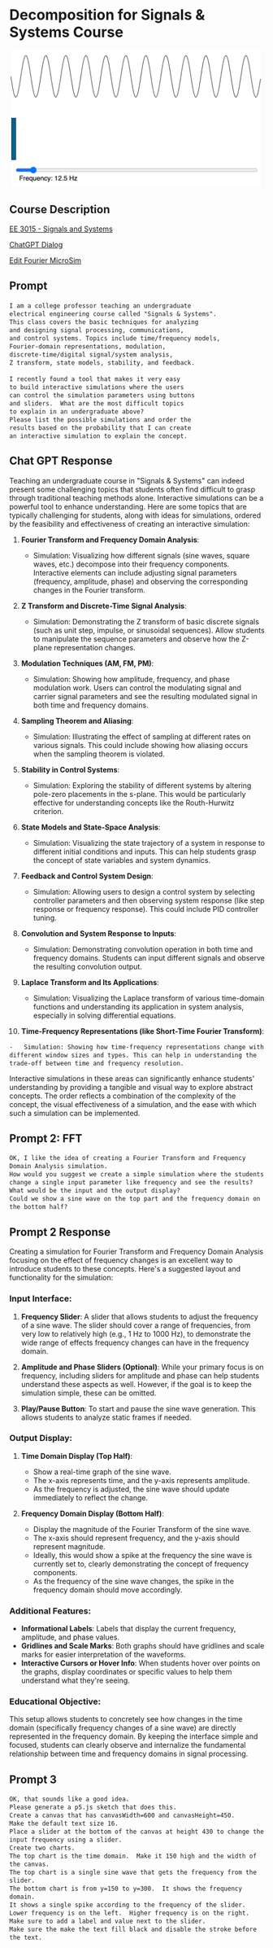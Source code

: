# Decomposition for Signals & Systems Course

![](../sims/fourier/fourier.png)
## Course Description

[EE 3015 - Signals and Systems](https://onestop2.umn.edu/pcas/viewCatalogCourse.do?courseId=004489)

[ChatGPT Dialog](https://chat.openai.com/share/aa265d2a-04ea-4b96-bd0c-fd90afff7e49)

[Edit Fourier MicroSim](https://editor.p5js.org/dmccreary/sketches/wYldHNZnJ)

## Prompt

```linenums="0"
I am a college professor teaching an undergraduate
electrical engineering course called "Signals & Systems".
This class covers the basic techniques for analyzing
and designing signal processing, communications,
and control systems. Topics include time/frequency models,
Fourier-domain representations, modulation,
discrete-time/digital signal/system analysis,
Z transform, state models, stability, and feedback. 

I recently found a tool that makes it very easy
to build interactive simulations where the users
can control the simulation parameters using buttons
and sliders.  What are the most difficult topics
to explain in an undergraduate above?
Please list the possible simulations and order the
results based on the probability that I can create
an interactive simulation to explain the concept.
```

## Chat GPT Response

Teaching an undergraduate course in "Signals & Systems" can indeed present some challenging topics that students often find difficult to grasp through traditional teaching methods alone. Interactive simulations can be a powerful tool to enhance understanding. Here are some topics that are typically challenging for students, along with ideas for simulations, ordered by the feasibility and effectiveness of creating an interactive simulation:

1.  **Fourier Transform and Frequency Domain Analysis**:

    -   Simulation: Visualizing how different signals (sine waves, square waves, etc.) decompose into their frequency components. Interactive elements can include adjusting signal parameters (frequency, amplitude, phase) and observing the corresponding changes in the Fourier transform.
2.  **Z Transform and Discrete-Time Signal Analysis**:

    -   Simulation: Demonstrating the Z transform of basic discrete signals (such as unit step, impulse, or sinusoidal sequences). Allow students to manipulate the sequence parameters and observe how the Z-plane representation changes.
3.  **Modulation Techniques (AM, FM, PM)**:

    -   Simulation: Showing how amplitude, frequency, and phase modulation work. Users can control the modulating signal and carrier signal parameters and see the resulting modulated signal in both time and frequency domains.
4.  **Sampling Theorem and Aliasing**:

    -   Simulation: Illustrating the effect of sampling at different rates on various signals. This could include showing how aliasing occurs when the sampling theorem is violated.
5.  **Stability in Control Systems**:

    -   Simulation: Exploring the stability of different systems by altering pole-zero placements in the s-plane. This would be particularly effective for understanding concepts like the Routh-Hurwitz criterion.
6.  **State Models and State-Space Analysis**:

    -   Simulation: Visualizing the state trajectory of a system in response to different initial conditions and inputs. This can help students grasp the concept of state variables and system dynamics.
7.  **Feedback and Control System Design**:

    -   Simulation: Allowing users to design a control system by selecting controller parameters and then observing system response (like step response or frequency response). This could include PID controller tuning.
8.  **Convolution and System Response to Inputs**:

    -   Simulation: Demonstrating convolution operation in both time and frequency domains. Students can input different signals and observe the resulting convolution output.
9.  **Laplace Transform and Its Applications**:

    -   Simulation: Visualizing the Laplace transform of various time-domain functions and understanding its application in system analysis, especially in solving differential equations.
10.  **Time-Frequency Representations (like Short-Time Fourier Transform)**:

    -   Simulation: Showing how time-frequency representations change with different window sizes and types. This can help in understanding the trade-off between time and frequency resolution.

Interactive simulations in these areas can significantly enhance students' understanding by providing a tangible and visual way to explore abstract concepts. The order reflects a combination of the complexity of the concept, the visual effectiveness of a simulation, and the ease with which such a simulation can be implemented.

## Prompt 2: FFT

```
OK, I like the idea of creating a Fourier Transform and Frequency Domain Analysis simulation.
How would you suggest we create a simple simulation where the students change a single input parameter like frequency and see the results?  What would be the input and the output display?
Could we show a sine wave on the top part and the frequency domain on the bottom half?
```

## Prompt 2 Response

Creating a simulation for Fourier Transform and Frequency Domain Analysis focusing on the effect of frequency changes is an excellent way to introduce students to these concepts. Here's a suggested layout and functionality for the simulation:

### Input Interface:

1.  **Frequency Slider**: A slider that allows students to adjust the frequency of a sine wave. The slider should cover a range of frequencies, from very low to relatively high (e.g., 1 Hz to 1000 Hz), to demonstrate the wide range of effects frequency changes can have in the frequency domain.

2.  **Amplitude and Phase Sliders (Optional)**: While your primary focus is on frequency, including sliders for amplitude and phase can help students understand these aspects as well. However, if the goal is to keep the simulation simple, these can be omitted.

3.  **Play/Pause Button**: To start and pause the sine wave generation. This allows students to analyze static frames if needed.

### Output Display:

1.  **Time Domain Display (Top Half)**:

    -   Show a real-time graph of the sine wave.
    -   The x-axis represents time, and the y-axis represents amplitude.
    -   As the frequency is adjusted, the sine wave should update immediately to reflect the change.
2.  **Frequency Domain Display (Bottom Half)**:

    -   Display the magnitude of the Fourier Transform of the sine wave.
    -   The x-axis should represent frequency, and the y-axis should represent magnitude.
    -   Ideally, this would show a spike at the frequency the sine wave is currently set to, clearly demonstrating the concept of frequency components.
    -   As the frequency of the sine wave changes, the spike in the frequency domain should move accordingly.

### Additional Features:

-   **Informational Labels**: Labels that display the current frequency, amplitude, and phase values.
-   **Gridlines and Scale Marks**: Both graphs should have gridlines and scale marks for easier interpretation of the waveforms.
-   **Interactive Cursors or Hover Info**: When students hover over points on the graphs, display coordinates or specific values to help them understand what they're seeing.

### Educational Objective:

This setup allows students to concretely see how changes in the time domain (specifically frequency changes of a sine wave) are directly represented in the frequency domain. By keeping the interface simple and focused, students can clearly observe and internalize the fundamental relationship between time and frequency domains in signal processing.

## Prompt 3

```linenums="0"
OK, that sounds like a good idea.
Please generate a p5.js sketch that does this.
Create a canvas that has canvasWidth=600 and canvasHeight=450.
Make the default text size 16.
Place a slider at the bottom of the canvas at height 430 to change the input frequency using a slider.
Create two charts.  
The top chart is the time domain.  Make it 150 high and the width of the canvas.
The top chart is a single sine wave that gets the frequency from the slider.
The bottom chart is from y=150 to y=300.  It shows the frequency domain.
It shows a single spike according to the frequency of the slider.
Lower frequency is on the left.  Higher frequency is on the right.
Make sure to add a label and value next to the slider.
Make sure the make the text fill black and disable the stroke before
the text.
```